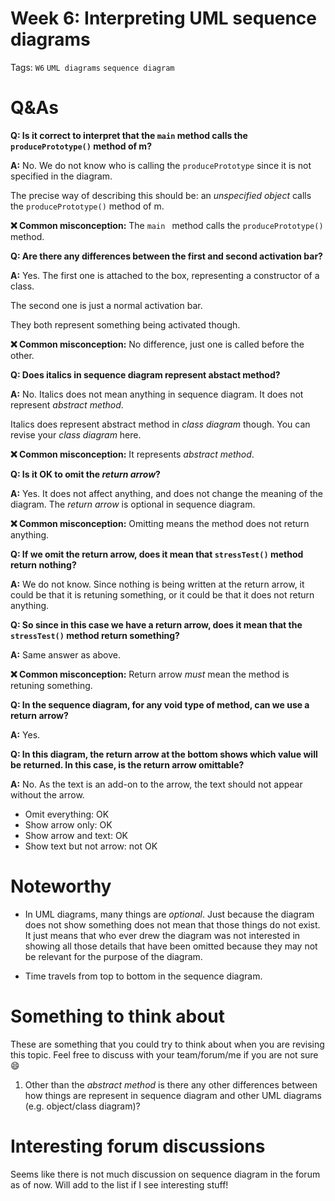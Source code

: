 # Week 6: Interpreting UML sequence diagrams

Tags: `W6` `UML diagrams` `sequence diagram`

# Q&As

**Q: Is it correct to interpret that the `main` method calls the `producePrototype()` method of m?**

**A:** No. We do not know who is calling the `producePrototype` since it is not specified in the diagram. 

The precise way of describing this should be: an *unspecified object* calls the `producePrototype()` method of m.

**❌ Common misconception:** The `main ` method calls the `producePrototype()` method.

**Q: Are there any differences between the first and second activation bar?**

**A:** Yes. The first one is attached to the box, representing a constructor of a class. 

The second one is just a normal activation bar. 

They both represent something being activated though.

**❌ Common misconception:** No difference, just one is called before the other.

**Q: Does italics in sequence diagram represent abstact method?**

**A:** No. Italics does not mean anything in sequence diagram. It does not represent *abstract method*. 

Italics does represent abstract method in *class diagram* though. You can revise your *class diagram* here.

**❌ Common misconception:** It represents *abstract method*.

**Q: Is it OK to omit the *return arrow*?**

**A:** Yes. It does not affect anything, and does not change the meaning of the diagram. The *return arrow* is optional in sequence diagram.

**❌ Common misconception:** Omitting means the method does not return anything. 

**Q: If we omit the return arrow, does it mean that `stressTest()` method return nothing?**

**A:** We do not know. Since nothing is being written at the return arrow, it could be that it is retuning something, or it could be that it does not return anything.

**Q: So since in this case we have a return arrow, does it mean that the `stressTest()` method return something?**

**A:** Same answer as above.

**❌ Common misconception:** Return arrow *must* mean the method is retuning something.

**Q: In the sequence diagram, for any void type of method, can we use a return arrow?**

**A:** Yes.

**Q: In this diagram, the return arrow at the bottom shows which value will be returned. In this case, is the return arrow omittable?**

**A:** No. As the text is an add-on to the arrow, the text should not appear without the arrow.

- Omit everything: OK
- Show arrow only: OK
- Show arrow and text: OK
- Show text but not arrow: not OK


# Noteworthy
- In UML diagrams, many things are *optional*. Just because the diagram does not show something does not mean that those things do not exist. It just means that who ever drew the diagram was not interested in showing all those details that have been omitted because they may not be relevant for the purpose of the diagram.

- Time travels from top to bottom in the sequence diagram.

# Something to think about

These are something that you could try to think about when you are revising this topic. Feel free to discuss with your team/forum/me if you are not sure 😄

1. Other than the *abstract method* is there any other differences between how things are represent in sequence diagram and other UML diagrams (e.g. object/class diagram)?

# Interesting forum discussions
Seems like there is not much discussion on sequence diagram in the forum as of now. Will add to the list if I see interesting stuff!